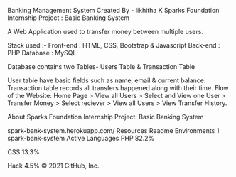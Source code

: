 Banking Management System
Created By - likhitha K
Sparks Foundation Internship Project : Basic Banking System

A Web Application used to transfer money between multiple users.

Stack used :- Front-end : HTML, CSS, Bootstrap & Javascript Back-end : PHP Database : MySQL

Database contains two Tables- Users Table & Transaction Table

User table have basic fields such as name, email & current balance.
Transaction table records all transfers happened along with their time.
Flow of the Website: Home Page > View all Users > Select and View one User > Transfer Money > Select reciever > View all Users > View Transfer History.

About
Sparks Foundation Internship Project: Basic Banking System

spark-bank-system.herokuapp.com/
Resources
 Readme
Environments 1
 spark-bank-system Active
Languages
PHP
82.2%
 
CSS
13.3%
 
Hack
4.5%
© 2021 GitHub, Inc.
